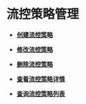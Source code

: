 # 流控策略管理<a name="apig-zh-api-180713062"></a>

-   **[创建流控策略](创建流控策略.md)**  

-   **[修改流控策略](修改流控策略.md)**  

-   **[删除流控策略](删除流控策略.md)**  

-   **[查看流控策略详情](查看流控策略详情.md)**  

-   **[查询流控策略列表](查询流控策略列表.md)**  


